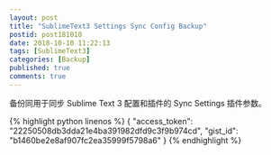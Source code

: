 ```yaml
---
layout: post
title: "SublimeText3 Settings Sync Config Backup"
postid: post181010
date: 2018-10-10 11:22:13
tags: [SublimeText3]
categories: [Backup]
published: true
comments: true
---
```


备份同用于同步 Sublime Text 3 配置和插件的 Sync Settings 插件参数。

{% highlight python linenos %}
{
    "access_token": "22250508db3dda21e4ba391982dfd9c3f9b974cd",
    "gist_id": "b1460be2e8af907fc2ea35999f5798a6"
}
{% endhighlight %}